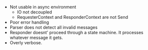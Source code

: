 * Not usable in async environment
    * IO not decoupled
    * RequesterContext and ResponderContext are not Send
* Poor error handling
* Parser does not detect all invalid messages
* Responder doesnt' proceed through a state machine. It processes whatever message it gets.
* Overly verbose.
